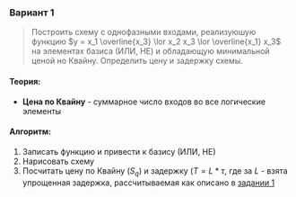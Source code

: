 ### Вариант 1
> Построить схему с однофазными входами, реализуюшую функцию $y = x_1 \overline{x_3} \lor x_2 x_3 \lor \overline{x_1} x_3$ на элементах базиса (ИЛИ, НЕ) и обладающую минимальной ценой но Квайну. Определить цену и задержку схемы.
#### Теория:
- **Цена по Квайну** - суммарное число входов во все логические элементы
#### Алгоритм:
1. Записать функцию и привести к базису (ИЛИ, НЕ)
2. Нарисовать схему
3. Посчитать цену по Квайну ($S_q$) и задержку ($T = L*\tau$, где за $L$ - взята упрощенная задержка, рассчитываемая как описано в [задании 1](0%20Math-related/Дискретная%20математика/Синтез%20схем/Задание%201.md)
